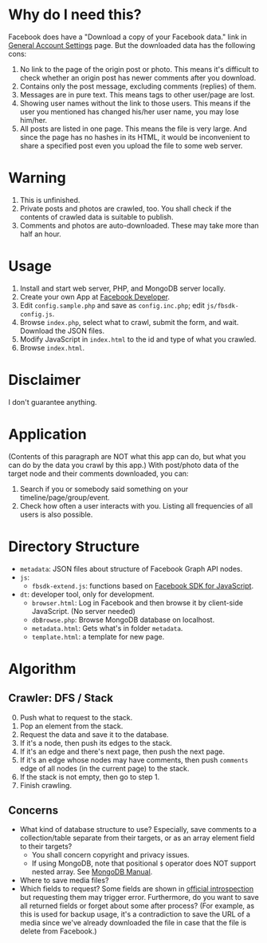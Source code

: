 # Why do I need this?
Facebook does have a "Download a copy of your Facebook data." link in [General Account Settings](https://www.facebook.com/settings?tab=account) page. But the downloaded data has the following cons:

1. No link to the page of the origin post or photo. This means it's difficult to check whether an origin post has newer comments after you download.
2. Contains only the post message, excluding comments (replies) of them.
4. Messages are in pure text. This means tags to other user/page are lost.
5. Showing user names without the link to those users. This means if the user you mentioned has changed his/her user name, you may lose him/her.
6. All posts are listed in one page. This means the file is very large. And since the page has no hashes in its HTML, it would be inconvenient to share a specified post even you upload the file to some web server.

# Warning
1. This is unfinished.
2. Private posts and photos are crawled, too. You shall check if the contents of crawled data is suitable to publish.
3. Comments and photos are auto-downloaded. These may take more than half an hour.

# Usage
1. Install and start web server, PHP, and MongoDB server locally.
2. Create your own App at [Facebook Developer](https://developers.facebook.com/).
3. Edit `config.sample.php` and save as `config.inc.php`; edit `js/fbsdk-config.js`.
4. Browse `index.php`, select what to crawl, submit the form, and wait. Download the JSON files.
5. Modify JavaScript in `index.html` to the id and type of what you crawled.
6. Browse `index.html`.

# Disclaimer
I don't guarantee anything.

# Application
(Contents of this paragraph are NOT what this app can do, but what you can do by the data you crawl by this app.)
With post/photo data of the target node and their comments downloaded, you can:
1. Search if you or somebody said something on your timeline/page/group/event.
2. Check how often a user interacts with you. Listing all frequencies of all users is also possible.

# Directory Structure
* `metadata`: JSON files about structure of Facebook Graph API nodes.
* `js`:
  * `fbsdk-extend.js`: functions based on [Facebook SDK for JavaScript](https://developers.facebook.com/docs/javascript).
* `dt`: developer tool, only for development.
  * `browser.html`: Log in Facebook and then browse it by client-side JavaScript. (No server needed)
  * `dbBrowse.php`: Browse MongoDB database on localhost.
  * `metadata.html`: Gets what's in folder `metadata`.
  * `template.html`: a template for new page.

# Algorithm
## Crawler: DFS / Stack
0. Push what to request to the stack.
1. Pop an element from the stack.
2. Request the data and save it to the database.
3. If it's a node, then push its edges to the stack.
4. If it's an edge and there's next page, then push the next page.
5. If it's an edge whose nodes may have comments, then push `comments` edge of all nodes (in the current page) to the stack.
6. If the stack is not empty, then go to step 1.
7. Finish crawling.

## Concerns
* What kind of database structure to use? Especially, save comments to a collection/table separate from their targets, or as an array element field to their targets?
  * You shall concern copyright and privacy issues.
  * If using MongoDB, note that positional `$` operator does NOT support nested array. See [MongoDB Manual](https://docs.mongodb.org/manual/reference/operator/update/positional/).
* Where to save media files?
* Which fields to request? Some fields are shown in [official introspection](https://developers.facebook.com/docs/graph-api/using-graph-api#introspection) but requesting them may trigger error. Furthermore, do you want to save all returned fields or forget about some after process? (For example, as this is used for backup usage, it's a contradiction to save the URL of a media since we've already downloaded the file in case that the file is delete from Facebook.)

